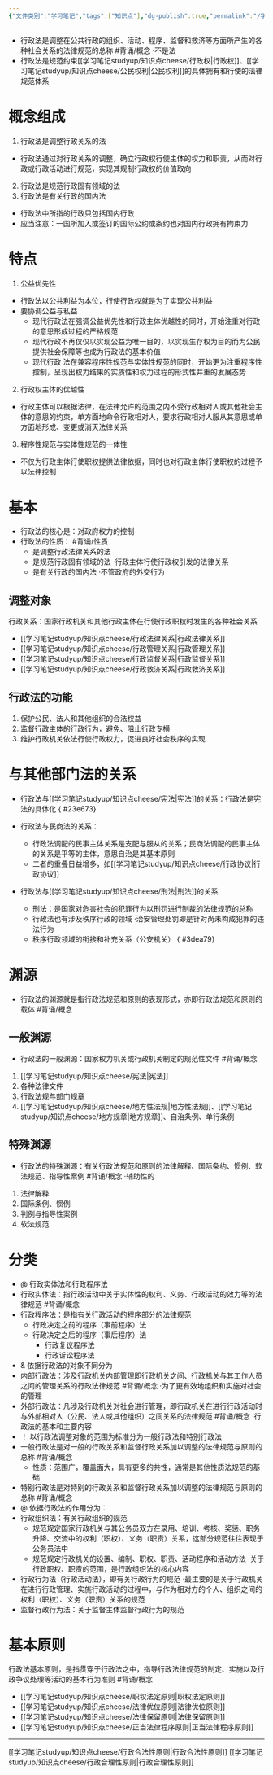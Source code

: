 ```yaml
---
{"文件类别":"学习笔记","tags":["知识点"],"dg-publish":true,"permalink":"/学习笔记studyup/知识点cheese/行政法/","dgPassFrontmatter":true,"created":"2024-09-12T14:58:03.991+08:00","updated":"2024-09-26T16:01:12.132+08:00"}
---
```


- 行政法是调整在公共行政的组织、活动、程序、监督和救济等方面所产生的各种社会关系的法律规范的总称 #背诵/概念 
·不是法
- 行政法是规范约束[[学习笔记studyup/知识点cheese/行政权\|行政权]]、[[学习笔记studyup/知识点cheese/公民权利\|公民权利]]的具体拥有和行使的法律规范体系
# 概念组成
1. 行政法是调整行政关系的法
- 行政法通过对行政关系的调整，确立行政权行使主体的权力和职责，从而对行政或行政活动进行规范，实现其规制行政权的价值取向
2. 行政法是规范行政固有领域的法 
3. 行政法是有关行政的国内法
- 行政法中所指的行政只包括国内行政
- 应当注意：一国所加入或签订的国际公约或条约也对国内行政拥有拘束力
# 特点
1. 公益优先性
- 行政法以公共利益为本位，行使行政权就是为了实现公共利益
- 要协调公益与私益
	- 现代行政法在强调公益优先性和行政主体优越性的同时，开始注重对行政的意思形成过程的严格规范
	- 现代行政不再仅仅以实现公益为唯一目的，以实现生存权为目的而为公民提供社会保障等也成为行政法的基本价值
	- 现代行政 法在兼容程序性规范与实体性规范的同时，开始更为注重程序性控制，呈现出权力结果的实质性和权力过程的形式性并重的发展态势
2. 行政权主体的优越性
- 行政主体可以根据法律，在法律允许的范围之内不受行政相对人或其他社会主体的意思的约束，单方面地命令行政相对人，要求行政相对人服从其意思或单方面地形成、变更或消灭法律关系
3. 程序性规范与实体性规范的一体性
- 不仅为行政主体行使职权提供法律依据，同时也对行政主体行使职权的过程予以法律控制
# 基本
- 行政法的核心是：对政府权力的控制
- 行政法的性质： #背诵/性质
	- 是调整行政法律关系的法
	- 是规范行政固有领域的法
	·行政主体行使行政权引发的法律关系
	- 是有关行政的国内法 
	·不管政府的外交行为
## 调整对象
行政关系：国家行政机关和其他行政主体在行使行政职权时发生的各种社会关系
- [[学习笔记studyup/知识点cheese/行政法律关系\|行政法律关系]]
- [[学习笔记studyup/知识点cheese/行政管理关系\|行政管理关系]]
- [[学习笔记studyup/知识点cheese/行政监督关系\|行政监督关系]]
- [[学习笔记studyup/知识点cheese/行政救济关系\|行政救济关系]]
## 行政法的功能
1. 保护公民、法人和其他组织的合法权益
2. 监督行政主体的行政行为，避免、阻止行政专横
3. 维护行政机关依法行使行政权力，促进良好社会秩序的实现
# 与其他部门法的关系
- 行政法与[[学习笔记studyup/知识点cheese/宪法\|宪法]]的关系：行政法是宪法的具体化
{ #23e673}

- 行政法与民商法的关系：
	- 行政法调配的民事主体关系是支配与服从的关系；民商法调配的民事主体的关系是平等的主体，意思自治是其基本原则
	- 二者的重叠日益增多，如[[学习笔记studyup/知识点cheese/行政协议\|行政协议]]
- 行政法与[[学习笔记studyup/知识点cheese/刑法\|刑法]]的关系
	- 刑法：是国家对危害社会的犯罪行为以刑罚进行制裁的法律规范的总称
	- 行政法也有涉及秩序行政的领域
	·治安管理处罚即是针对尚未构成犯罪的违法行为
	- 秩序行政领域的衔接和补充关系（公安机关）
{ #3dea79}


# 渊源
- 行政法的渊源就是指行政法规范和原则的表现形式，亦即行政法规范和原则的载体 #背诵/概念 
## 一般渊源
- 行政法的一般渊源：国家权力机关或行政机关制定的规范性文件 #背诵/概念 
1. [[学习笔记studyup/知识点cheese/宪法\|宪法]]
2. 各种法律文件
3. 行政法规与部门规章
4. [[学习笔记studyup/知识点cheese/地方性法规\|地方性法规]]、[[学习笔记studyup/知识点cheese/地方规章\|地方规章]]、自治条例、单行条例
## 特殊渊源
- 行政法的特殊渊源：有关行政法规范和原则的法律解释、国际条约、惯例、软法规范、指导性案例 #背诵/概念 
·辅助性的
1. 法律解释
2. 国际条例、惯例
3. 判例与指导性案例
4. 软法规范
# 分类
- @ 行政实体法和行政程序法
- 行政实体法：指行政活动中关于实体性的权利、义务、行政活动的效力等的法律规范 #背诵/概念 
- 行政程序法：是指有关行政活动的程序部分的法律规范
	- 行政决定之前的程序（事前程序）法
	- 行政决定之后的程序（事后程序）法
		- 行政复议程序法
		- 行政诉讼程序法
- & 依据行政法的对象不同分为
- 内部行政法：涉及行政机关内部管理即行政机关之间、行政机关与其工作人员之间的管理关系的行政法律规范 #背诵/概念 
·为了更有效地组织和实施对社会的管理
- 外部行政法：凡涉及行政机关对社会进行管理，即行政机关在进行行政活动时与外部相对人（公民、法人或其他组织）之间关系的法律规范 #背诵/概念 
·行政法的基本和主要内容
- ！ 以行政法调整对象的范围为标准分为一般行政法和特别行政法
- 一般行政法是对一般的行政关系和监督行政关系加以调整的法律规范与原则的总称 #背诵/概念 
	- 性质：范围广，覆盖面大，具有更多的共性，通常是其他性质法规范的基础
- 特别行政法是对特别的行政关系和监督行政关系加以调整的法律规范与原则的总称 #背诵/概念 
- @ 依据行政法的作用分为：
- 行政组织法：有关行政组织的规范
	- 规范规定国家行政机关与其公务员双方在录用、培训、考核、奖惩、职务升降、交流中的权利（职权）、义务（职责）关系，这部分规范往往表现于公务员法中
	- 规范规定行政机关的设置、编制、职权、职责、活动程序和活动方法
	·关于行政职权、职责的范围，是行政组织法的核心内容
- 行政行为法（行政活动法），即有关行政行为的规范
·最主要的是关于行政机关在进行行政管理、实施行政活动的过程中，与作为相对方的个人、组织之间的权利（职权）、义务（职责）关系的规范
- 监督行政行为法：关于监督主体监督行政行为的规范
# 基本原则
行政法基本原则，是指贯穿于行政法之中，指导行政法律规范的制定、实施以及行政争议处理等活动的基本行为准则 #背诵/概念 
- [[学习笔记studyup/知识点cheese/职权法定原则\|职权法定原则]]
- [[学习笔记studyup/知识点cheese/法律优位原则\|法律优位原则]]
- [[学习笔记studyup/知识点cheese/法律保留原则\|法律保留原则]]
- [[学习笔记studyup/知识点cheese/正当法律程序原则\|正当法律程序原则]]
---
[[学习笔记studyup/知识点cheese/行政合法性原则\|行政合法性原则]]
[[学习笔记studyup/知识点cheese/行政合理性原则\|行政合理性原则]]